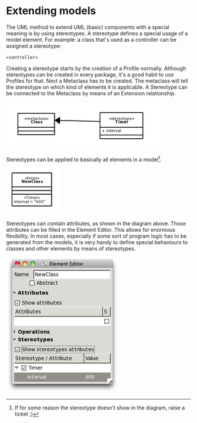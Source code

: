 # Extending models

The UML method to extend UML (basic) components with a special meaning
is by using stereotypes. A stereotype defines a special usage of a model
element. For example: a class that\'s used as a controller can be
assigned a stereotype:

    «controller»

Creating a stereotype starts by the creation of a Profile normally.
Although stereotypes can be created in every package, it\'s a good habit
to use Profiles for that. Next a Metaclass has to be created. The
metaclass will tell the stereotype on which kind of elements it is
applicable. A Stereotype can be connected to the Metaclass by means of
an Extension relationship.

![image](simplestereotype.png)

Stereotypes can be applied to basically all elements in a model[^1].

![image](stereotypedclass.png)

Stereotypes can contain attributes, as shown in the diagram above. Those
attributes can be filled in the Element Editor. This allows for enormous
flexibility. In most cases, especially if some sort of program logic has
to be generated from the models, it is very handy to define special
behaviours to classes and other elements by means of stereotypes.

![image](stereotypeedit.png)

[^1]: If for some reason the stereotype doesn\'t show in the diagram,
    raise a ticket ;)
